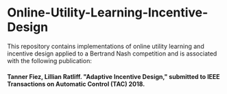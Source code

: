 # Online-Utility-Learning-Incentive-Design
This repository contains implementations of online utility learning and incentive design applied to a Bertrand Nash competition and is associated with the following publication:

#### Tanner Fiez, Lillian Ratliff. "Adaptive Incentive Design," submitted to IEEE Transactions on Automatic Control (TAC) 2018.